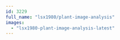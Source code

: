 ```yaml
---
id: 3229
full_name: "lsx1980/plant-image-analysis"
images: 
  - "lsx1980-plant-image-analysis-latest"
---
```

